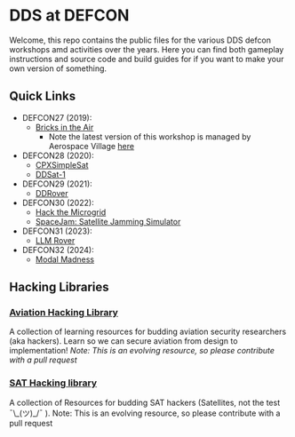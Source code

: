 # DDS at DEFCON

Welcome, this repo contains the public files for the various DDS defcon workshops amd activities over the years.  Here you can find both gameplay instructions and source code and build guides for if you want to make your own version of something.  

## Quick Links

* DEFCON27 (2019):
    * [Bricks in the Air](https://github.com/deptofdefense/BricksInTheAir)
        * Note the latest version of this workshop is managed by Aerospace Village [here](https://github.com/AerospaceVillage/BricksInTheAir)
* DEFCON28 (2020): 
    * [CPXSimpleSat](https://github.com/deptofdefense/CPXSimpleSat)
    * [DDSat-1](https://github.com/deptofdefense/DDSat)
* DEFCON29 (2021): 
    * [DDRover](https://github.com/deptofdefense/DDRover)
* DEFCON30 (2022): 
    * [Hack the Microgrid](https://github.com/deptofdefense/HackTheMicrogrid)
    * [SpaceJam: Satellite Jamming Simulator](https://github.com/deptofdefense/satellite-jamming-simulator)
* DEFCON31 (2023): 
    * [LLM Rover](https://github.com/zeetwii/llmRover)
* DEFCON32 (2024):
    * [Modal Madness](./modalMadness.md)

## Hacking Libraries

### [Aviation Hacking Library](https://github.com/deptofdefense/hack-aviation-library)
A collection of learning resources for budding aviation security researchers (aka hackers). Learn so we can secure aviation from design to implementation! *Note: This is an evolving resource, so please contribute with a pull request*

### [SAT Hacking library](https://github.com/deptofdefense/hack-a-sat-library)
A collection of Resources for budding SAT hackers (Satellites, not the test ¯\\_(ツ)\_/¯ ). Note: This is an evolving resource, so please contribute with a pull request
